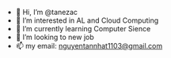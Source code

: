 - 👋 Hi, I’m @tanezac
- 👀 I’m interested in AL and Cloud Computing
- 🌱 I’m currently learning Computer Sience
- 💞️ I’m looking to new job
- 📫 my email: nguyentannhat1103@gmail.com

<!---
tanezac/tanezac is a ✨ special ✨ repository because its `README.md` (this file) appears on your GitHub profile.
You can click the Preview link to take a look at your changes.
--->

